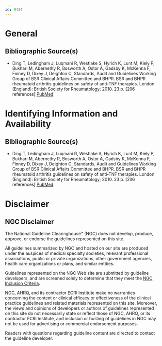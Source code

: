 ```yaml
---
id: 9434
---
```


# General

## Bibliographic Source(s)

- Ding T, Ledingham J, Luqmani R, Westlake S, Hyrich K, Lunt M, Kiely P, Bukhari M, Abernethy R, Bosworth A, Ostor A, Gadsby K, McKenna F, Finney D, Dixey J, Deighton C, Standards, Audit and Guidelines Working Group of BSR Clinical Affairs Committee and BHPR. BSR and BHPR rheumatoid arthritis guidelines on safety of anti-TNF therapies. London (England): British Society for Rheumatology; 2010. 23 p. [206 references] [ PubMed ](http://www.ncbi.nlm.nih.gov/entrez/query.fcgi?cmd=Retrieve&db=pubmed&dopt=Abstract&list_uids=20837498)

# Identifying Information and Availability

## Bibliographic Source(s)

- Ding T, Ledingham J, Luqmani R, Westlake S, Hyrich K, Lunt M, Kiely P, Bukhari M, Abernethy R, Bosworth A, Ostor A, Gadsby K, McKenna F, Finney D, Dixey J, Deighton C, Standards, Audit and Guidelines Working Group of BSR Clinical Affairs Committee and BHPR. BSR and BHPR rheumatoid arthritis guidelines on safety of anti-TNF therapies. London (England): British Society for Rheumatology; 2010. 23 p. [206 references] [ PubMed ](http://www.ncbi.nlm.nih.gov/entrez/query.fcgi?cmd=Retrieve&db=pubmed&dopt=Abstract&list_uids=20837498)

# Disclaimer

## NGC Disclaimer

The National Guideline Clearinghouse™ (NGC) does not develop, produce, approve, or endorse the guidelines represented on this site.

All guidelines summarized by NGC and hosted on our site are produced under the auspices of medical specialty societies, relevant professional associations, public or private organizations, other government agencies, health care organizations or plans, and similar entities.

Guidelines represented on the NGC Web site are submitted by guideline developers, and are screened solely to determine that they meet the [NGC Inclusion Criteria](/help-and-about/summaries/inclusion-criteria).

NGC, AHRQ, and its contractor ECRI Institute make no warranties concerning the content or clinical efficacy or effectiveness of the clinical practice guidelines and related materials represented on this site. Moreover, the views and opinions of developers or authors of guidelines represented on this site do not necessarily state or reflect those of NGC, AHRQ, or its contractor ECRI Institute, and inclusion or hosting of guidelines in NGC may not be used for advertising or commercial endorsement purposes.

Readers with questions regarding guideline content are directed to contact the guideline developer.

